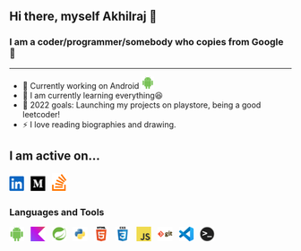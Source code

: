 ## Hi there, myself Akhilraj 👋
### I am a coder/programmer/somebody who copies from Google 🤣
<hr>

* 🔭 Currently working on Android <img src="https://raw.githubusercontent.com/github/explore/80688e429a7d4ef2fca1e82350fe8e3517d3494d/topics/android/android.png" width="22"></img>
* 🌱 I am currently learning everything😆
* 🥅 2022 goals: Launching my projects on playstore, being a good leetcoder!
* ⚡ I love reading biographies and drawing. 

## I am active on...
[<img width="26" alt="Android" src="linkedin-brands.svg"></img>](https://www.linkedin.com/in/akhilraj-nambiar-013b811a2/) &nbsp;
[<img width="26" alt="Android" src="medium-brands.svg"></img>](https://nambiarakhilraj01.medium.com/) &nbsp;
[<img width="26" alt="Android" src="stack-overflow-brands.svg"></img>](https://stackoverflow.com/users/14594657/aknk) &nbsp;

### Languages and Tools
<img width="26" alt="Android" src="https://raw.githubusercontent.com/github/explore/80688e429a7d4ef2fca1e82350fe8e3517d3494d/topics/android/android.png"></img> &nbsp;
<img width="26" alt="Kotlin" src="https://raw.githubusercontent.com/github/explore/80688e429a7d4ef2fca1e82350fe8e3517d3494d/topics/kotlin/kotlin.png"></img> &nbsp;
<img width="26" alt="Spring Boot" src="https://raw.githubusercontent.com/github/explore/80688e429a7d4ef2fca1e82350fe8e3517d3494d/topics/spring-boot/spring-boot.png"></img> &nbsp;
<img width="26" alt="Python" src="https://raw.githubusercontent.com/github/explore/80688e429a7d4ef2fca1e82350fe8e3517d3494d/topics/python/python.png"></img> &nbsp;
<img width="26" alt="HTML5" src="https://raw.githubusercontent.com/github/explore/80688e429a7d4ef2fca1e82350fe8e3517d3494d/topics/html/html.png"></img> &nbsp;
<img width="26" alt="CSS3" src="https://raw.githubusercontent.com/github/explore/80688e429a7d4ef2fca1e82350fe8e3517d3494d/topics/css/css.png"></img> &nbsp;
<img width="26" alt="JavaScript" src="https://raw.githubusercontent.com/github/explore/80688e429a7d4ef2fca1e82350fe8e3517d3494d/topics/javascript/javascript.png"></img> &nbsp;
<img alt="Git" width="26px" src="https://raw.githubusercontent.com/github/explore/80688e429a7d4ef2fca1e82350fe8e3517d3494d/topics/git/git.png" /> &nbsp;
<img alt="Visual Studio Code" width="26px" src="https://raw.githubusercontent.com/github/explore/80688e429a7d4ef2fca1e82350fe8e3517d3494d/topics/visual-studio-code/visual-studio-code.png" /> &nbsp;
<img alt="Terminal" width="26px" src="https://raw.githubusercontent.com/github/explore/80688e429a7d4ef2fca1e82350fe8e3517d3494d/topics/terminal/terminal.png" /> &nbsp;
